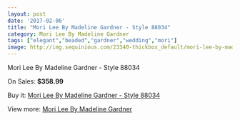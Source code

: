 ```yaml
---
layout: post
date: '2017-02-06'
title: "Mori Lee By Madeline Gardner - Style 88034"
category: Mori Lee By Madeline Gardner
tags: ["elegant","beaded","gardner","wedding","mori"]
image: http://img.sequinious.com/23340-thickbox_default/mori-lee-by-madeline-gardner-style-88034.jpg
---
```

Mori Lee By Madeline Gardner - Style 88034

On Sales: **$358.99**
<a href="https://www.sequinious.com/mori-lee-by-madeline-gardner/9054-mori-lee-by-madeline-gardner-style-88034.html"><amp-img layout="responsive" width="600" height="600" src="//img.sequinious.com/23340-thickbox_default/mori-lee-by-madeline-gardner-style-88034.jpg" alt="Mori Lee By Madeline Gardner - Style 88034 0" /></a>
<a href="https://www.sequinious.com/mori-lee-by-madeline-gardner/9054-mori-lee-by-madeline-gardner-style-88034.html"><amp-img layout="responsive" width="600" height="600" src="//img.sequinious.com/23342-thickbox_default/mori-lee-by-madeline-gardner-style-88034.jpg" alt="Mori Lee By Madeline Gardner - Style 88034 1" /></a>
<a href="https://www.sequinious.com/mori-lee-by-madeline-gardner/9054-mori-lee-by-madeline-gardner-style-88034.html"><amp-img layout="responsive" width="600" height="600" src="//img.sequinious.com/23341-thickbox_default/mori-lee-by-madeline-gardner-style-88034.jpg" alt="Mori Lee By Madeline Gardner - Style 88034 2" /></a>

Buy it: [Mori Lee By Madeline Gardner - Style 88034](https://www.sequinious.com/mori-lee-by-madeline-gardner/9054-mori-lee-by-madeline-gardner-style-88034.html "Mori Lee By Madeline Gardner - Style 88034")

View more: [Mori Lee By Madeline Gardner](https://www.sequinious.com/29-mori-lee-by-madeline-gardner "Mori Lee By Madeline Gardner")